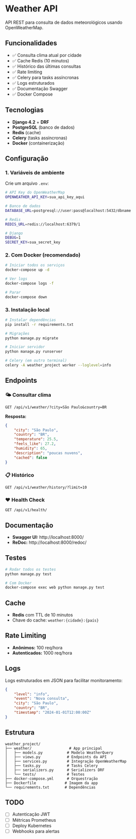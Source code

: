 # Weather API

API REST para consulta de dados meteorológicos usando OpenWeatherMap.

## Funcionalidades

- ✅ Consulta clima atual por cidade
- ✅ Cache Redis (10 minutos)
- ✅ Histórico das últimas consultas
- ✅ Rate limiting
- ✅ Celery para tasks assíncronas
- ✅ Logs estruturados
- ✅ Documentação Swagger
- ✅ Docker Compose

## Tecnologias

- **Django 4.2** + **DRF**
- **PostgreSQL** (banco de dados)
- **Redis** (cache)
- **Celery** (tasks assíncronas)
- **Docker** (containerização)

## Configuração

### 1. Variáveis de ambiente

Crie um arquivo `.env`:

```bash
# API Key do OpenWeatherMap
OPENWEATHER_API_KEY=sua_api_key_aqui

# Banco de dados
DATABASE_URL=postgresql://user:pass@localhost:5432/dbname

# Redis
REDIS_URL=redis://localhost:6379/1

# Django
DEBUG=1
SECRET_KEY=sua_secret_key
```

### 2. Com Docker (recomendado)

```bash
# Iniciar todos os serviços
docker-compose up -d

# Ver logs
docker-compose logs -f

# Parar
docker-compose down
```

### 3. Instalação local

```bash
# Instalar dependências
pip install -r requirements.txt

# Migrações
python manage.py migrate

# Iniciar servidor
python manage.py runserver

# Celery (em outro terminal)
celery -A weather_project worker --loglevel=info
```

## Endpoints

### 🌤️ Consultar clima
```
GET /api/v1/weather/?city=São Paulo&country=BR
```

**Resposta:**
```json
{
    "city": "São Paulo",
    "country": "BR", 
    "temperature": 25.5,
    "feels_like": 27.2,
    "humidity": 65,
    "description": "poucas nuvens",
    "cached": false
}
```

### 📋 Histórico
```
GET /api/v1/weather/history/?limit=10
```

### ❤️ Health Check
```
GET /api/v1/health/
```

## Documentação

- **Swagger UI:** http://localhost:8000/
- **ReDoc:** http://localhost:8000/redoc/

## Testes

```bash
# Rodar todos os testes
python manage.py test

# Com Docker
docker-compose exec web python manage.py test
```

## Cache

- **Redis** com TTL de 10 minutos
- Chave do cache: `weather:{cidade}:{país}`

## Rate Limiting

- **Anônimos:** 100 req/hora
- **Autenticados:** 1000 req/hora

## Logs

Logs estruturados em JSON para facilitar monitoramento:

```json
{
    "level": "info",
    "event": "Nova consulta",
    "city": "São Paulo",
    "country": "BR",
    "timestamp": "2024-01-01T12:00:00Z"
}
```

## Estrutura

```
weather_project/
├── weather/                 # App principal
│   ├── models.py           # Modelo WeatherQuery
│   ├── views.py            # Endpoints da API
│   ├── services.py         # Integração OpenWeatherMap
│   ├── tasks.py            # Tasks Celery
│   ├── serializers.py      # Serializers DRF
│   └── tests/              # Testes
├── docker-compose.yml      # Orquestração
├── Dockerfile             # Imagem da app
└── requirements.txt       # Dependências
```

## TODO

- [ ] Autenticação JWT
- [ ] Métricas Prometheus
- [ ] Deploy Kubernetes
- [ ] Webhooks para alertas 